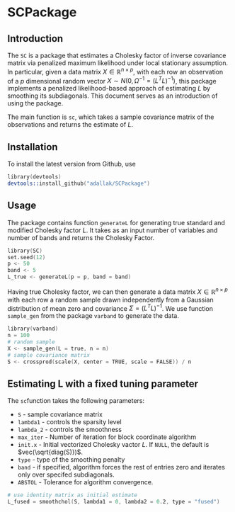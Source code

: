 # SCPackage
## Introduction
The `SC` is a package that estimates a Cholesky factor of inverse covariance matrix via penalized maximum likelihood under local stationary assumption. In particular, given a data matrix $X \in \mathbb{R}^{n \times p}$, with each row an observation of a $p$ dimensional random vector $X \sim N(0, \Omega^{-1} = (L^T L)^{-1})$, this package implements a penalized likelihood-based approach of estimating $L$ by smoothing its subdiagonals.
This document serves as an introduction of using the package.

The main function is `sc`, which takes a sample covariance matrix of the observations and returns the estimate of $L$. 

## Installation

To install the latest version from Github, use

```s
library(devtools)
devtools::install_github("adallak/SCPackage")
```

## Usage
The package contains function `generateL` for generating true standard and modified Cholesky factor $L$. It takes as an input number of variables and number of bands and returns the Cholesky Factor. 
```s
library(SC)
set.seed(12)
p <- 50
band <- 5
L_true <- generateL(p = p, band = band)
```

Having true Cholesky factor, we can then generate a data matrix $X \in \mathbb{R}^{n \times p}$ with each row a random sample drawn independently from a Gaussian distribution of mean zero and covariance $\Sigma = (L^T L)^{-1}$. We use function `sample_gen` from the package `varband` to generate the data. 

```s
library(varband)
n = 100
# random sample
X <- sample_gen(L = true, n = n)
# sample covariance matrix
S <- crossprod(scale(X, center = TRUE, scale = FALSE)) / n
```


## Estimating L with a fixed tuning parameter

The `sc`function takes the following parameters:
- `S` - sample covariance matrix
- `lambda1` - controls the sparsity level
- `lambda_2` - controls the smoothness
- `max_iter` - Number of iteration for block coordinate algorithm
- `init.x`   - Initial vectorized Cholesky vactor $L$. If `NULL`, the default is $vec(\sqrt{diag(S)})$.
- `type` - type of the smoothing penalty
- `band` - if specified, algorithm forces the rest of entries zero and iterates only over specifed subdiagonals.
- `ABSTOL` - Tolerance for algorithm convergence.

```s
# use identity matrix as initial estimate
L_fused = smoothchol(S, lambda1 = 0, lambda2 = 0.2, type = "fused")
```
